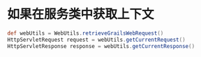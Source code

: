 # 如果在服务类中获取上下文

```groovy
def webUtils = WebUtils.retrieveGrailsWebRequest()
HttpServletRequest request = webUtils.getCurrentRequest()
HttpServletResponse response = webUtils.getCurrentResponse()
```

